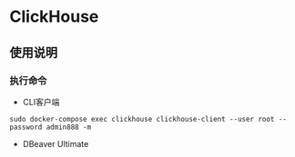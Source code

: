 # ClickHouse

## 使用说明

### 执行命令

- CLI客户端
```
sudo docker-compose exec clickhouse clickhouse-client --user root --password admin888 -m
```
- DBeaver Ultimate
